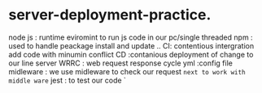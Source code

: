 # server-deployment-practice.

node js : runtime eviromint to run js code in our pc/single threaded
npm : used to handle peackage install and update ..
CI: contentious intergration add code with minumin conflict
CD :contanious deployment of change to our line server
WRRC : web request response cycle
yml :config file
midleware : we use midleware to check our request `next to work with middle ware`
jest : to test our code
`
